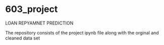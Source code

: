 # 603_project

LOAN REPYAMNET PREDICTION 

The repository consists of the project ipynb file along with the orginal and cleaned data set 
